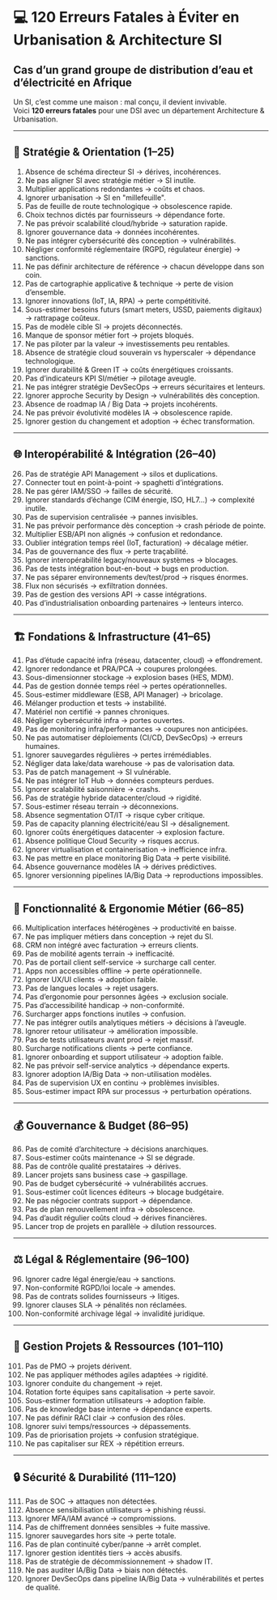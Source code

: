 # 💻 120 Erreurs Fatales à Éviter en Urbanisation & Architecture SI
## Cas d’un grand groupe de distribution d’eau et d’électricité en Afrique

Un SI, c’est comme une maison : mal conçu, il devient invivable.  
Voici **120 erreurs fatales** pour une DSI avec un département Architecture & Urbanisation.

---

## 🧭 Stratégie & Orientation (1–25)

1. Absence de schéma directeur SI → dérives, incohérences.  
2. Ne pas aligner SI avec stratégie métier → SI inutile.  
3. Multiplier applications redondantes → coûts et chaos.  
4. Ignorer urbanisation → SI en "millefeuille".  
5. Pas de feuille de route technologique → obsolescence rapide.  
6. Choix technos dictés par fournisseurs → dépendance forte.  
7. Ne pas prévoir scalabilité cloud/hybride → saturation rapide.  
8. Ignorer gouvernance data → données incohérentes.  
9. Ne pas intégrer cybersécurité dès conception → vulnérabilités.  
10. Négliger conformité réglementaire (RGPD, régulateur énergie) → sanctions.  
11. Ne pas définir architecture de référence → chacun développe dans son coin.  
12. Pas de cartographie applicative & technique → perte de vision d’ensemble.  
13. Ignorer innovations (IoT, IA, RPA) → perte compétitivité.  
14. Sous-estimer besoins futurs (smart meters, USSD, paiements digitaux) → rattrapage coûteux.  
15. Pas de modèle cible SI → projets déconnectés.  
16. Manque de sponsor métier fort → projets bloqués.  
17. Ne pas piloter par la valeur → investissements peu rentables.  
18. Absence de stratégie cloud souverain vs hyperscaler → dépendance technologique.  
19. Ignorer durabilité & Green IT → coûts énergétiques croissants.  
20. Pas d’indicateurs KPI SI/métier → pilotage aveugle.  
21. Ne pas intégrer stratégie DevSecOps → erreurs sécuritaires et lenteurs.  
22. Ignorer approche Security by Design → vulnérabilités dès conception.  
23. Absence de roadmap IA / Big Data → projets incohérents.  
24. Ne pas prévoir évolutivité modèles IA → obsolescence rapide.  
25. Ignorer gestion du changement et adoption → échec transformation.

---

## 🌐 Interopérabilité & Intégration (26–40)

26. Pas de stratégie API Management → silos et duplications.  
27. Connecter tout en point-à-point → spaghetti d’intégrations.  
28. Ne pas gérer IAM/SSO → failles de sécurité.  
29. Ignorer standards d’échange (CIM énergie, ISO, HL7…) → complexité inutile.  
30. Pas de supervision centralisée → pannes invisibles.  
31. Ne pas prévoir performance dès conception → crash période de pointe.  
32. Multiplier ESB/API non alignés → confusion et redondance.  
33. Oublier intégration temps réel (IoT, facturation) → décalage métier.  
34. Pas de gouvernance des flux → perte traçabilité.  
35. Ignorer interopérabilité legacy/nouveaux systèmes → blocages.  
36. Pas de tests intégration bout-en-bout → bugs en production.  
37. Ne pas séparer environnements dev/test/prod → risques énormes.  
38. Flux non sécurisés → exfiltration données.  
39. Pas de gestion des versions API → casse intégrations.  
40. Pas d’industrialisation onboarding partenaires → lenteurs interco.  

---

## 🏗️ Fondations & Infrastructure (41–65)

41. Pas d’étude capacité infra (réseau, datacenter, cloud) → effondrement.  
42. Ignorer redondance et PRA/PCA → coupures prolongées.  
43. Sous-dimensionner stockage → explosion bases (HES, MDM).  
44. Pas de gestion donnée temps réel → pertes opérationnelles.  
45. Sous-estimer middleware (ESB, API Manager) → bricolage.  
46. Mélanger production et tests → instabilité.  
47. Matériel non certifié → pannes chroniques.  
48. Négliger cybersécurité infra → portes ouvertes.  
49. Pas de monitoring infra/performances → coupures non anticipées.  
50. Ne pas automatiser déploiements (CI/CD, DevSecOps) → erreurs humaines.  
51. Ignorer sauvegardes régulières → pertes irrémédiables.  
52. Négliger data lake/data warehouse → pas de valorisation data.  
53. Pas de patch management → SI vulnérable.  
54. Ne pas intégrer IoT Hub → données compteurs perdues.  
55. Ignorer scalabilité saisonnière → crashs.  
56. Pas de stratégie hybride datacenter/cloud → rigidité.  
57. Sous-estimer réseau terrain → déconnexions.  
58. Absence segmentation OT/IT → risque cyber critique.  
59. Pas de capacity planning électricité/eau SI → désalignement.  
60. Ignorer coûts énergétiques datacenter → explosion facture.  
61. Absence politique Cloud Security → risques accrus.  
62. Ignorer virtualisation et containerisation → inefficience infra.  
63. Ne pas mettre en place monitoring Big Data → perte visibilité.  
64. Absence gouvernance modèles IA → dérives prédictives.  
65. Ignorer versionning pipelines IA/Big Data → reproductions impossibles.  

---

## 👥 Fonctionnalité & Ergonomie Métier (66–85)

66. Multiplication interfaces hétérogènes → productivité en baisse.  
67. Ne pas impliquer métiers dans conception → rejet du SI.  
68. CRM non intégré avec facturation → erreurs clients.  
69. Pas de mobilité agents terrain → inefficacité.  
70. Pas de portail client self-service → surcharge call center.  
71. Apps non accessibles offline → perte opérationnelle.  
72. Ignorer UX/UI clients → adoption faible.  
73. Pas de langues locales → rejet usagers.  
74. Pas d’ergonomie pour personnes âgées → exclusion sociale.  
75. Pas d’accessibilité handicap → non-conformité.  
76. Surcharger apps fonctions inutiles → confusion.  
77. Ne pas intégrer outils analytiques métiers → décisions à l’aveugle.  
78. Ignorer retour utilisateur → amélioration impossible.  
79. Pas de tests utilisateurs avant prod → rejet massif.  
80. Surcharge notifications clients → perte confiance.  
81. Ignorer onboarding et support utilisateur → adoption faible.  
82. Ne pas prévoir self-service analytics → dépendance experts.  
83. Ignorer adoption IA/Big Data → non-utilisation modèles.  
84. Pas de supervision UX en continu → problèmes invisibles.  
85. Sous-estimer impact RPA sur processus → perturbation opérations.  

---

## 💰 Gouvernance & Budget (86–95)

86. Pas de comité d’architecture → décisions anarchiques.  
87. Sous-estimer coûts maintenance → SI se dégrade.  
88. Pas de contrôle qualité prestataires → dérives.  
89. Lancer projets sans business case → gaspillage.  
90. Pas de budget cybersécurité → vulnérabilités accrues.  
91. Sous-estimer coût licences éditeurs → blocage budgétaire.  
92. Ne pas négocier contrats support → dépendance.  
93. Pas de plan renouvellement infra → obsolescence.  
94. Pas d’audit régulier coûts cloud → dérives financières.  
95. Lancer trop de projets en parallèle → dilution ressources.  

---

## ⚖️ Légal & Réglementaire (96–100)

96. Ignorer cadre légal énergie/eau → sanctions.  
97. Non-conformité RGPD/loi locale → amendes.  
98. Pas de contrats solides fournisseurs → litiges.  
99. Ignorer clauses SLA → pénalités non réclamées.  
100. Non-conformité archivage légal → invalidité juridique.  

---

## 👷 Gestion Projets & Ressources (101–110)

101. Pas de PMO → projets dérivent.  
102. Ne pas appliquer méthodes agiles adaptées → rigidité.  
103. Ignorer conduite du changement → rejet.  
104. Rotation forte équipes sans capitalisation → perte savoir.  
105. Sous-estimer formation utilisateurs → adoption faible.  
106. Pas de knowledge base interne → dépendance experts.  
107. Ne pas définir RACI clair → confusion des rôles.  
108. Ignorer suivi temps/ressources → dépassements.  
109. Pas de priorisation projets → confusion stratégique.  
110. Ne pas capitaliser sur REX → répétition erreurs.  

---

## 🔒 Sécurité & Durabilité (111–120)

111. Pas de SOC → attaques non détectées.  
112. Absence sensibilisation utilisateurs → phishing réussi.  
113. Ignorer MFA/IAM avancé → compromissions.  
114. Pas de chiffrement données sensibles → fuite massive.  
115. Ignorer sauvegardes hors site → perte totale.  
116. Pas de plan continuité cyber/panne → arrêt complet.  
117. Ignorer gestion identités tiers → accès abusifs.  
118. Pas de stratégie de décommissionnement → shadow IT.  
119. Ne pas auditer IA/Big Data → biais non détectés.  
120. Ignorer DevSecOps dans pipeline IA/Big Data → vulnérabilités et pertes de qualité.
